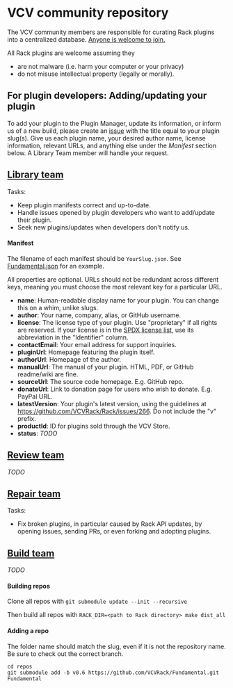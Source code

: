 # VCV community repository

The VCV community members are responsible for curating Rack plugins into a centralized database.
[Anyone is welcome to join.](https://github.com/VCVRack/community/issues/248)

All Rack plugins are welcome assuming they
- are not malware (i.e. harm your computer or your privacy)
- do not misuse intellectual property (legally or morally).


## For plugin developers: Adding/updating your plugin

To add your plugin to the Plugin Manager, update its information, or inform us of a new build, please create an [issue](https://github.com/VCVRack/community/issues) with the title equal to your plugin slug(s).
Give us each plugin name, your desired author name, license information, relevant URLs, and anything else under the *Manifest* section below.
A Library Team member will handle your request.


## [Library team](https://github.com/VCVRack/community/issues/352)

Tasks:
- Keep plugin manifests correct and up-to-date.
- Handle issues opened by plugin developers who want to add/update their plugin.
- Seek new plugins/updates when developers don't notify us.

#### Manifest

The filename of each manifest should be `YourSlug.json`.
See [Fundamental.json](manifests/Fundamental.json) for an example.

All properties are optional. URLs should not be redundant across different keys, meaning you must choose the most relevant key for a particular URL.

- **name**: Human-readable display name for your plugin. You can change this on a whim, unlike slugs.
- **author**: Your name, company, alias, or GitHub username.
- **license**: The license type of your plugin. Use "proprietary" if all rights are reserved. If your license is in the [SPDX license list](https://spdx.org/licenses/), use its abbreviation in the "Identifier" column.
- **contactEmail**: Your email address for support inquiries.
- **pluginUrl**: Homepage featuring the plugin itself.
- **authorUrl**: Homepage of the author.
- **manualUrl**: The manual of your plugin. HTML, PDF, or GitHub readme/wiki are fine.
- **sourceUrl**: The source code homepage. E.g. GitHub repo.
- **donateUrl**: Link to donation page for users who wish to donate. E.g. PayPal URL.
- **latestVersion**: Your plugin's latest version, using the guidelines at https://github.com/VCVRack/Rack/issues/266. Do not include the "v" prefix.
- **productId**: ID for plugins sold through the VCV Store.
- **status**: *TODO*


## [Review team](https://github.com/VCVRack/community/issues/354)

*TODO*


## [Repair team](https://github.com/VCVRack/community/issues/269)

Tasks:
- Fix broken plugins, in particular caused by Rack API updates, by opening issues, sending PRs, or even forking and adopting plugins.


## [Build team](https://github.com/VCVRack/community/issues/353)

*TODO*

#### Building repos

Clone all repos with `git submodule update --init --recursive`

Then build all repos with `RACK_DIR=<path to Rack directory> make dist_all`

#### Adding a repo

The folder name should match the slug, even if it is not the repository name.
Be sure to check out the correct branch.

```
cd repos
git submodule add -b v0.6 https://github.com/VCVRack/Fundamental.git Fundamental
```

